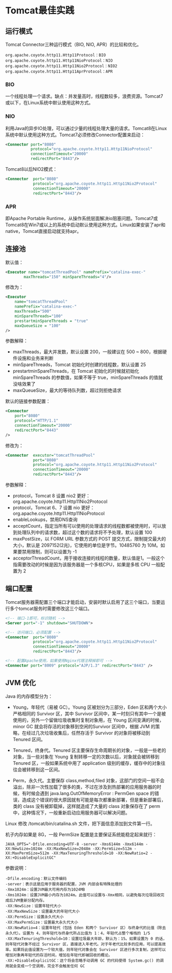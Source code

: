 # Tomcat最佳实践

## 运行模式
Tomcat Connector三种运行模式（BIO, NIO, APR）的比较和优化。

```
org.apache.coyote.http11.Http11Protocol：BIO
org.apache.coyote.http11.Http11NioProtocol：NIO
org.apache.coyote.http11.Http11Nio2Protocol：NIO2
org.apache.coyote.http11.Http11AprProtocol：APR
```
### BIO

一个线程处理一个请求。缺点：并发量高时，线程数较多，浪费资源。Tomcat7或以下，在Linux系统中默认使用这种方式。

### NIO

利用Java的异步IO处理，可以通过少量的线程处理大量的请求。Tomcat8在Linux系统中默认使用这种方式。Tomcat7必须修改Connector配置来启动：
```xml
<Connector port="8080" 
           protocol="org.apache.coyote.http11.Http11NioProtocol"
           connectionTimeout="20000"
		   redirectPort="8443"/>
```
Tomcat8以后NIO2模式：
```xml
<Connector  port="8080"
            protocol="org.apache.coyote.http11.Http11Nio2Protocol"
            connectionTimeout="20000"
		    redirectPort="8443"/>
```
### APR

即Apache Portable Runtime，从操作系统层面解决io阻塞问题。Tomcat7或Tomcat8在Win7或以上的系统中启动默认使用这种方式。Linux如果安装了apr和native，Tomcat直接启动就支持apr。

## 连接池

默认值：
```xml
<Executor name="tomcatThreadPool" namePrefix="catalina-exec-"
        maxThreads="150" minSpareThreads="4"/>
```

修改为：
```xml
<Executor 
    name="tomcatThreadPool" 
    namePrefix="catalina-exec-"
    maxThreads="500" 
    minSpareThreads="100" 
    prestartminSpareThreads = "true"
    maxQueueSize = "100"
/>
```

参数解释：
- maxThreads，最大并发数，默认设置 200，一般建议在 500 ~ 800，根据硬件设施和业务来判断
- minSpareThreads，Tomcat 初始化时创建的线程数，默认设置 25
- prestartminSpareThreads，在 Tomcat 初始化的时候就初始化 minSpareThreads 的参数值，如果不等于 true，minSpareThreads 的值就没啥效果了
- maxQueueSize，最大的等待队列数，超过则拒绝请求

默认的链接参数配置：
```xml
<Connector 
    port="8080" 
    protocol="HTTP/1.1" 
    connectionTimeout="20000" 
    redirectPort="8443" 
/>
```
修改为：
```xml
<Connector  executor="tomcatThreadPool"
            port="8080"
            protocol="org.apache.coyote.http11.Http11Nio2Protocol"
            connectionTimeout="20000"
		    redirectPort="8443"/>
```

参数解释：
- protocol，Tomcat 8 设置 nio2 更好：org.apache.coyote.http11.Http11Nio2Protocol
- protocol，Tomcat 6、7 设置 nio 更好：org.apache.coyote.http11.Http11NioProtocol
- enableLookups，禁用DNS查询
- acceptCount，指定当所有可以使用的处理请求的线程数都被使用时，可以放到处理队列中的请求数，超过这个数的请求将不予处理，默认设置 100
- maxPostSize，以 FORM URL 参数方式的 POST 提交方式，限制提交最大的大小，默认是 2097152(2兆)，它使用的单位是字节。10485760 为 10M。如果要禁用限制，则可以设置为 -1
- acceptorThreadCount，用于接收连接的线程的数量，默认值是1。一般这个指需要改动的时候是因为该服务器是一个多核CPU，如果是多核 CPU 一般配置为 2

## 端口配置

Tomcat服务器需配置三个端口才能启动，安装时默认启用了这三个端口，当要运行多个tomcat服务时需要修改这三个端口。

```xml
<!-- 端口-1即可，标识随机 -->
<Server port="-1" shutdown="SHUTDOWN">
```

```xml
<!-- 访问端口，必须配置 -->
<Connector  port="8080"
            protocol="org.apache.coyote.http11.Http11Nio2Protocol"
            connectionTimeout="20000"
		    redirectPort="8443"/>
```
```xml
<!-- 配置Apache使用，如果使用Nginx代理注释掉即可 -->
<Connector port="8009" protocol="AJP/1.3" redirectPort="8443" />
```

## JVM 优化

Java 的内存模型分为：

-  Young，年轻代（易被 GC）。Young 区被划分为三部分，Eden 区和两个大小严格相同的 Survivor 区，其中 Survivor 区间中，某一时刻只有其中一个是被使用的，另外一个留做垃圾收集时复制对象用，在 Young 区间变满的时候，minor GC 就会将存活的对象移到空闲的Survivor 区间中，根据 JVM 的策略，在经过几次垃圾收集后，任然存活于 Survivor 的对象将被移动到 Tenured 区间。

-  Tenured，终身代。Tenured 区主要保存生命周期长的对象，一般是一些老的对象，当一些对象在 Young 复制转移一定的次数以后，对象就会被转移到 Tenured 区，一般如果系统中用了 application 级别的缓存，缓存中的对象往往会被转移到这一区间。

-  Perm，永久代。主要保存 class,method,filed 对象，这部门的空间一般不会溢出，除非一次性加载了很多的类，不过在涉及到热部署的应用服务器的时候，有时候会遇到 java.lang.OutOfMemoryError : PermGen space 的错误，造成这个错误的很大原因就有可能是每次都重新部署，但是重新部署后，类的 class 没有被卸载掉，这样就造成了大量的 class 对象保存在了 perm 中，这种情况下，一般重新启动应用服务器可以解决问题。

Linux 修改 /tomcat/bin/catalina.sh 文件，把下面信息添加到文件第一行。

机子内存如果是 8G，一般 PermSize 配置是主要保证系统能稳定起来就行：
```
JAVA_OPTS="-Dfile.encoding=UTF-8 -server -Xms6144m -Xmx6144m -XX:NewSize=1024m -XX:MaxNewSize=2048m -XX:PermSize=512m -XX:MaxPermSize=512m -XX:MaxTenuringThreshold=10 -XX:NewRatio=2 -XX:+DisableExplicitGC"
```

参数说明：
```
-Dfile.encoding：默认文件编码
-server：表示这是应用于服务器的配置，JVM 内部会有特殊处理的
-Xmx1024m：设置JVM最大可用内存为1024MB
-Xms1024m：设置JVM最小内存为1024m。此值可以设置与-Xmx相同，以避免每次垃圾回收完成后JVM重新分配内存。
-XX:NewSize：设置年轻代大小
-XX:MaxNewSize：设置最大的年轻代大小
-XX:PermSize：设置永久代大小
-XX:MaxPermSize：设置最大永久代大小
-XX:NewRatio=4：设置年轻代（包括 Eden 和两个 Survivor 区）与终身代的比值（除去永久代）。设置为 4，则年轻代与终身代所占比值为 1：4，年轻代占整个堆栈的 1/5
-XX:MaxTenuringThreshold=10：设置垃圾最大年龄，默认为：15。如果设置为 0 的话，则年轻代对象不经过 Survivor 区，直接进入年老代。对于年老代比较多的应用，可以提高效率。如果将此值设置为一个较大值，则年轻代对象会在 Survivor 区进行多次复制，这样可以增加对象再年轻代的存活时间，增加在年轻代即被回收的概论。
-XX:+DisableExplicitGC：这个将会忽略手动调用 GC 的代码使得 System.gc() 的调用就会变成一个空调用，完全不会触发任何 GC
```
